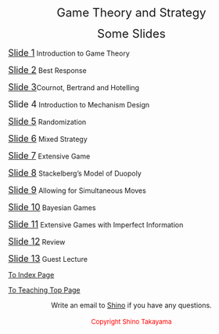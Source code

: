 <p align="center"><span style="font-size: x-large;">Game Theory and Strategy</span></p>
<p align="center"><span style="font-size: x-large;">Some Slides</span></p>
<p><a title="" href="https://shinotakayama.github.io/3050/gt1.ppt"><span style="font-size: large;">Slide 1</span></a> Introduction to Game Theory</p>
<p><a title="" href="https://shinotakayama.github.io/3050/gt2.ppt"><span style="font-size: large;">Slide 2</span></a> Best Response</p>
<p><a title="" href="https://shinotakayama.github.io/3050/gt3.ppt"><span style="font-size: large;">Slide 3</span></a>Cournot, Bertrand and Hotelling</p>
<p><a title="" https://shinotakayama.github.io/3050/gt4.ppt"><span style="font-size: large;">Slide 4</span></a> Introduction to Mechanism Design</p>
<p><a title="" href="https://shinotakayama.github.io/3050/gt508.ppt"><span style="font-size: large;">Slide 5</span></a> Randomization</p>
<p><a title="" href="https://shinotakayama.github.io/3050/gt608.ppt"><span style="font-size: large;">Slide 6</span></a> Mixed Strategy</p>
<p><a title="" href="https://shinotakayama.github.io/3050/gt808.ppt"><span style="font-size: large;">Slide 7</span></a> Extensive Game</p>
<p><a title="" href="https://shinotakayama.github.io/3050/gt908.ppt"><span style="font-size: large;">Slide 8</span></a> Stackelberg’s Model of Duopoly</p>
<p><a title="" href="https://shinotakayama.github.io/3050/gt1008.ppt"><span style="font-size: large;">Slide 9</span></a> Allowing for Simultaneous Moves</p>
<p><a title="" href="https://shinotakayama.github.io/3050/gt1108.ppt"><span style="font-size: large;">Slide 10</span></a> Bayesian Games</p>
<p><a title="" href="https://shinotakayama.github.io/3050/gt1208.ppt"><span style="font-size: large;">Slide 11</span></a> Extensive Games with Imperfect Information</p>
<p><a title="" href="https://shinotakayama.github.io/3050/gt1308.ppt"><span style="font-size: large;">Slide 12</span></a> Review</p>
<p><a title="" href="https://shinotakayama.github.io/3050/3050/gtlecture.ppt"><span style="font-size: large;">Slide 13</span></a> Guest Lecture</p>

<p><a title="" href="http://www.shinotakayama.com">To Index Page</a></p>
<p><a title="" href="https://shinotakayama.github.io/teaching/">To Teaching Top Page</a></p>

<center>Write an email to <a href="mailto:s.takayama1@uq.edu.au">Shino</a> if you have any questions. <br /> <br /><span style="color: #ff0000; font-size: small;">Copyright Shino Takayama </span></center>

